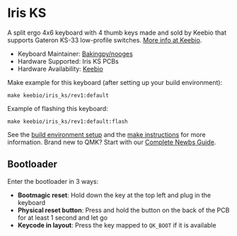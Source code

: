 # Iris KS

A split ergo 4x6 keyboard with 4 thumb keys made and sold by Keebio that supports Gateron KS-33 low-profile switches. [More info at Keebio](https://keeb.io).

* Keyboard Maintainer: [Bakingpy/nooges](https://github.com/nooges)
* Hardware Supported: Iris KS PCBs
* Hardware Availability: [Keebio](https://keeb.io)

Make example for this keyboard (after setting up your build environment):

    make keebio/iris_ks/rev1:default

Example of flashing this keyboard:

    make keebio/iris_ks/rev1:default:flash

See the [build environment setup](https://docs.qmk.fm/#/getting_started_build_tools) and the [make instructions](https://docs.qmk.fm/#/getting_started_make_guide) for more information. Brand new to QMK? Start with our [Complete Newbs Guide](https://docs.qmk.fm/#/newbs).

## Bootloader

Enter the bootloader in 3 ways:

* **Bootmagic reset**: Hold down the key at the top left and plug in the keyboard
* **Physical reset button**: Press and hold the button on the back of the PCB for at least 1 second and let go
* **Keycode in layout**: Press the key mapped to `QK_BOOT` if it is available

